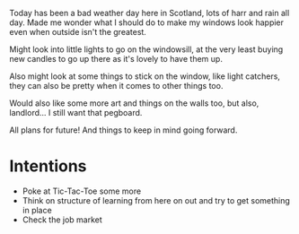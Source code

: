 Today has been a bad weather day here in Scotland, lots of harr and rain all day. Made me wonder what I should do to make my windows look happier even when outside isn't the greatest.

Might look into little lights to go on the windowsill, at the very least buying new candles to go up there as it's lovely to have them up.

Also might look at some things to stick on the window, like light catchers, they can also be pretty when it comes to other things too.

Would also like some more art and things on the walls too, but also, landlord... I still want that pegboard.

All plans for future! And things to keep in mind going forward.

# Intentions
- Poke at Tic-Tac-Toe some more
- Think on structure of learning from here on out and try to get something in place
- Check the job market
